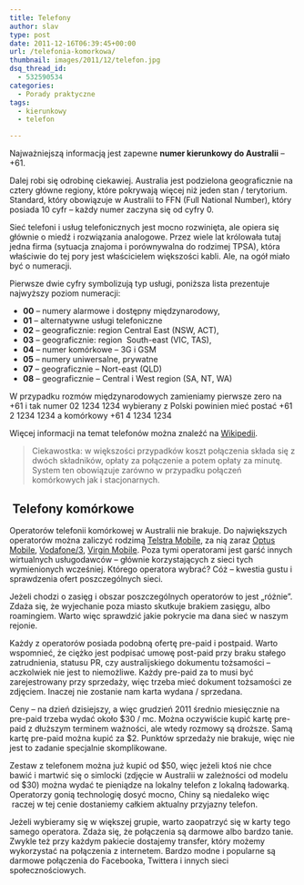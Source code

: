 ```yaml
---
title: Telefony
author: slav
type: post
date: 2011-12-16T06:39:45+00:00
url: /telefonia-komorkowa/
thumbnail: images/2011/12/telefon.jpg
dsq_thread_id:
  - 532590534
categories:
  - Porady praktyczne
tags:
  - kierunkowy
  - telefon

---
```

Najważniejszą informacją jest zapewne **numer kierunkowy do Australii** &#8211; +61.

Dalej robi się odrobinę ciekawiej. Australia jest podzielona geograficznie na cztery główne regiony, które pokrywają więcej niż jeden stan / terytorium. Standard, który obowiązuje w Australii to FFN (Full National Number), który posiada 10 cyfr &#8211; każdy numer zaczyna się od cyfry 0.

<!--more-->

Sieć telefoni i usług telefonicznych jest mocno rozwinięta, ale opiera się głównie o miedź i rozwiązania analogowe. Przez wiele lat królowała tutaj jedna firma (sytuacja znajoma i porównywalna do rodzimej TPSA), która właściwie do tej pory jest właścicielem większości kabli. Ale, na ogół miało być o numeracji.

Pierwsze dwie cyfry symbolizują typ usługi, poniższa lista prezentuje najwyższy poziom numeracji:

  * **00** &#8211; numery alarmowe i dostępny międzynarodowy,
  * **01** &#8211; alternatywne usługi telefoniczne
  * **02** &#8211; geograficznie: region Central East (NSW, ACT),
  * **03** &#8211; geograficznie: region  South-east (VIC, TAS),
  * **04** &#8211; numer komórkowe &#8211; 3G i GSM
  * **05** &#8211; numery uniwersalne, prywatne
  * **07** &#8211; geograficznie &#8211; Nort-east (QLD)
  * **08** &#8211; geograficznie &#8211; Central i West region (SA, NT, WA)

W przypadku rozmów międzynarodowych zamieniamy pierwsze zero na +61 i tak numer 02 1234 1234 wybierany z Polski powinien mieć postać +61 2 1234 1234 a komórkowy +61 4 1234 1234

Więcej informacji na temat telefonów można znaleźć na [Wikipedii](http://en.wikipedia.org/wiki/Telephone_numbers_in_Australia).

> Ciekawostka: w większości przypadków koszt połączenia składa się z dwóch składników, opłaty za połączenie a potem opłaty za minutę. System ten obowiązuje zarówno w przypadku połączeń komórkowych jak i stacjonarnych.

##  Telefony komórkowe

Operatorów telefonii komórkowej w Australii nie brakuje. Do największych operatorów można zaliczyć rodzimą [Telstra Mobile](http://www.telstra.com.au/mobile/), za nią zaraz [Optus Mobile](https://www.optus.com.au/), [Vodafone/3](http://www.vodafone.com.au), [Virgin Mobile](http://www.virginmobile.com.au/). Poza tymi operatorami jest garść innych wirtualnych usługodawców &#8211; głównie korzystających z sieci tych wymienionych wcześniej. Którego operatora wybrać? Cóż &#8211; kwestia gustu i sprawdzenia ofert poszczególnych sieci.

Jeżeli chodzi o zasięg i obszar poszczególnych operatorów to jest &#8222;różnie&#8221;. Zdaża się, że wyjechanie poza miasto skutkuje brakiem zasięgu, albo roamingiem. Warto więc sprawdzić jakie pokrycie ma dana sieć w naszym rejonie.

Każdy z operatorów posiada podobną ofertę pre-paid i postpaid. Warto wspomnieć, że ciężko jest podpisać umowę post-paid przy braku stałego zatrudnienia, statusu PR, czy australijskiego dokumentu tożsamości &#8211; aczkolwiek nie jest to niemożliwe. Każdy pre-paid za to musi być zarejestrowany przy sprzedaży, więc trzeba mieć dokument tożsamości ze zdjęciem. Inaczej nie zostanie nam karta wydana / sprzedana.

Ceny &#8211; na dzień dzisiejszy, a więc grudzień 2011 średnio miesięcznie na pre-paid trzeba wydać około $30 / mc. Można oczywiście kupić kartę pre-paid z dłuższym terminem ważności, ale wtedy rozmowy są droższe. Samą kartę pre-paid można kupić za $2. Punktów sprzedaży nie brakuje, więc nie jest to zadanie specjalnie skomplikowane.

Zestaw z telefonem można już kupić od $50, więc jeżeli ktoś nie chce bawić i martwić się o simlocki (zdjęcie w Australii w zależności od modelu od $30) można wydać te pieniądze na lokalny telefon z lokalną ładowarką. Operatorzy gonią technologię dosyć mocno, Chiny są niedaleko więc  raczej w tej cenie dostaniemy całkiem aktualny przyjazny telefon.

Jeżeli wybieramy się w większej grupie, warto zaopatrzyć się w karty tego samego operatora. Zdaża się, że połączenia są darmowe albo bardzo tanie. Zwykle też przy każdym pakiecie dostajemy transfer, który możemy wykorzystać na połączenia z internetem. Bardzo modne i popularne są darmowe połączenia do Facebooka, Twittera i innych sieci społecznościowych.